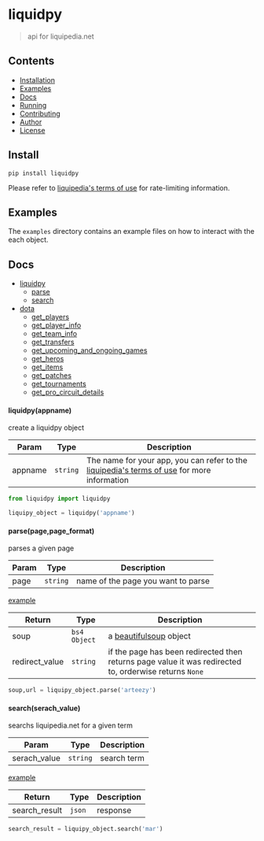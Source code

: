 # liquidpy
> api for liquipedia.net 

## Contents
- [Installation](#install)
- [Examples](#examples)
- [Docs](#docs)
- [Running](#run)
- [Contributing](#cb)
- [Author](#author)
- [License](#ls)

<a name="install"></a>
## Install 

```pip install liquidpy```

Please refer to [liquipedia's terms of use](https://liquipedia.net/api-terms-of-use) for rate-limiting information. 

## Examples
The `examples` directory contains an example files on how to interact with the each object.

## Docs
- [liquidpy](#liquidpy_obj)
  - [parse](#liquidpy_parse)
  - [search](#liquidpy_search)
- [dota](#dota)
  - [get_players](#dota_get_players)
  - [get_player_info](#dota_get_player_info)
  - [get_team_info](#dota_get_team_info)
  - [get_transfers](#get_transfers)
  - [get_upcoming_and_ongoing_games](#dota_get_upcoming_and_ongoing_games)
  - [get_heros](#dota_get_heros)
  - [get_items](#dota_get_items)
  - [get_patches](#dota_get_patches)
  - [get_tournaments](#dota_get_tournaments)
  - [get_pro_circuit_details](#dota_get_pro_circuit_details)
  
<a name="liquidpy_obj"></a>  
#### liquidpy(appname)
create a liquidpy object

| Param | Type | Description |
| --- | --- | --- |
| appname | <code>string</code> | The name for your app, you can refer to the [liquipedia's terms of use](https://liquipedia.net/api-terms-of-use) for more information |


```python
from liquidpy import liquidpy

liquipy_object = liquidpy('appname')
```
<a name="liquidpy_parse"></a>  
#### parse(page,page_format)
parses a given page

| Param | Type | Description |
| --- | --- | --- |
| page | <code>string</code> | name of the page you want to parse |

[example](https://liquipedia.net/dota2/api.php?action=parse&page=arteezy)

| Return | Type | Description |
| --- | --- | --- |
| soup | <code>bs4 Object</code> | a [beautifulsoup](https://www.crummy.com/software/BeautifulSoup/bs4/doc/) object  |
| redirect_value | <code>string</code> | if the page has been redirected then returns page value it was redirected to, orderwise returns ```None``` |

```python
soup,url = liquipy_object.parse('arteezy')
```

<a name="liquidpy_search"></a>  
#### search(serach_value)
searchs liquipedia.net for a given term

| Param | Type | Description |
| --- | --- | --- |
| serach_value | <code>string</code> | search term |

[example](https://liquipedia.net/dota2/api.php?action=opensearch&format=json&search=mid)

| Return | Type | Description |
| --- | --- | --- |
| search_result | <code>json</code> | response |


```python
search_result = liquipy_object.search('mar')
```

